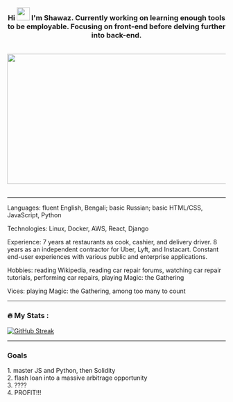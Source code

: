 <div align="center"> <h3> Hi <img src="https://media.giphy.com/media/hvRJCLFzcasrR4ia7z/giphy.gif" width="30px"/> I'm Shawaz. Currently working on learning enough tools to be employable. Focusing on front-end before delving further into back-end. </h3>
</div>
<br>
<div align="center">
  <img src="https://media.giphy.com/media/dWesBcTLavkZuG35MI/giphy.gif" width="600" height="300"/>
</div>
<br>
<hr>

Languages: fluent English, Bengali; basic Russian; basic HTML/CSS, JavaScript, Python

Technologies: Linux, Docker, AWS, React, Django

Experience: 7 years at restaurants as cook, cashier, and delivery driver. 8 years as an independent contractor for Uber, Lyft, and Instacart. Constant end-user experiences with various public and enterprise applications.

Hobbies: reading Wikipedia, reading car repair forums, watching car repair tutorials, performing car repairs, playing Magic: the Gathering

Vices: playing Magic: the Gathering, among too many to count

---

### :fire: My Stats :
 [![GitHub Streak](http://github-readme-streak-stats.herokuapp.com?user=shawazi&theme=dark)](https://git.io/streak-stats) 
 <br>
 <hr>
 
<h3> Goals </h3>
1. master JS and Python, then Solidity
<br/>
2. flash loan into a massive arbitrage opportunity
<br/>
3. ????
<br/>
4. PROFIT!!!
<br/>
